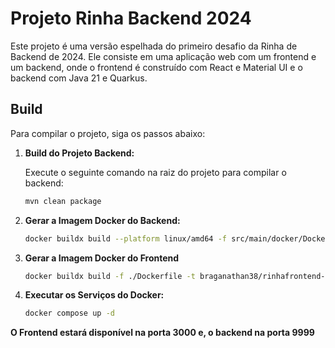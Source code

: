 # Projeto Rinha Backend 2024

Este projeto é uma versão espelhada do primeiro desafio da Rinha de Backend de 2024. Ele consiste em uma aplicação web com um frontend e um backend, onde o frontend é construído com React e Material UI e o backend com Java 21 e Quarkus.

## Build

Para compilar o projeto, siga os passos abaixo:

1. **Build do Projeto Backend:**

   Execute o seguinte comando na raiz do projeto para compilar o backend:

   ```bash
   mvn clean package

2. **Gerar a Imagem Docker do Backend:**

   ```bash
   docker buildx build --platform linux/amd64 -f src/main/docker/Dockerfile.jvm -t braganathan38/rinhabackend-softplan:1.0 .

3. **Gerar a Imagem Docker do Frontend**

   ```bash
   docker buildx build -f ./Dockerfile -t braganathan38/rinhafrontend-softplan:1.0 .

4. **Executar os Serviços do Docker:**

   ```bash
   docker compose up -d


**O Frontend estará disponível na porta 3000 e, o backend na porta 9999**
